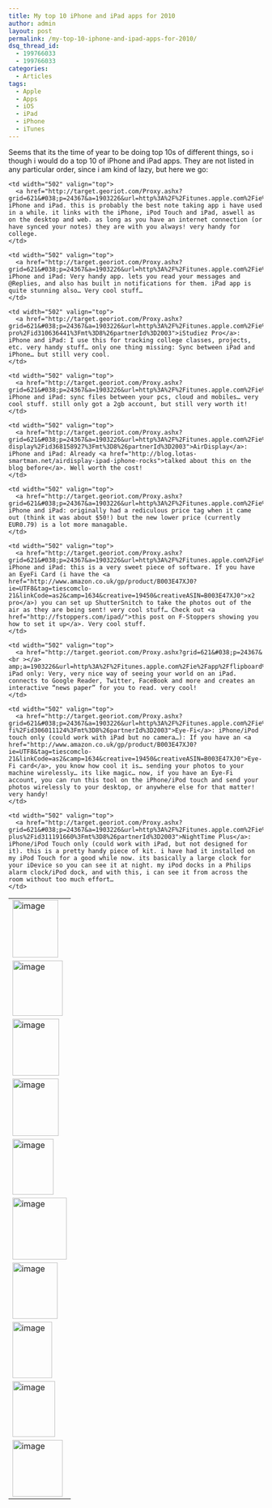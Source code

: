 ```yaml
---
title: My top 10 iPhone and iPad apps for 2010
author: admin
layout: post
permalink: /my-top-10-iphone-and-ipad-apps-for-2010/
dsq_thread_id:
  - 199766033
  - 199766033
categories:
  - Articles
tags:
  - Apple
  - Apps
  - iOS
  - iPad
  - iPhone
  - iTunes
---
```

Seems that its the time of year to be doing top 10s of different things, so i though i would do a top 10 of iPhone and iPad apps. They are not listed in any particular order, since i am kind of lazy, but here we go:

<table border="0" cellspacing="0" cellpadding="2" width="100%">
  <tr>
    <td width="10" valign="top">
      <a href="http://target.georiot.com/Proxy.ashx?grid=621&#038;p=24367&a=1903226&url=http%3A%2F%2Fitunes.apple.com%2Fie%2Fapp%2Fevernote%2Fid281796108%3Fmt%3D8%26partnerId%3D2003"><img style="background-image: none; padding-left: 0px; padding-right: 0px; display: inline; padding-top: 0px; border: 0px;" title="image" src="http://blog.lotas-smartman.net/wp-content/uploads/2010/12/image11.png" border="0" alt="image" width="90" height="114" /></a>
    </td>
    
    <td width="502" valign="top">
      <a href="http://target.georiot.com/Proxy.ashx?grid=621&#038;p=24367&a=1903226&url=http%3A%2F%2Fitunes.apple.com%2Fie%2Fapp%2Fevernote%2Fid281796108%3Fmt%3D8%26partnerId%3D2003">Evernote</a>: iPhone and iPad. this is probably the best note taking app i have used in a while. it links with the iPhone, iPod Touch and iPad, aswell as on the desktop and web. as long as you have an internet connection (or have synced your notes) they are with you always! very handy for college.
    </td>
  </tr>
  
  <tr>
    <td width="10" valign="top">
      <a href="http://target.georiot.com/Proxy.ashx?grid=621&#038;p=24367&a=1903226&url=http%3A%2F%2Fitunes.apple.com%2Fie%2Fapp%2Ftwitter%2Fid333903271%3Fmt%3D8%26partnerId%3D2003"><img style="background-image: none; padding-left: 0px; padding-right: 0px; display: inline; padding-top: 0px; border: 0px;" title="image" src="http://blog.lotas-smartman.net/wp-content/uploads/2010/12/image12.png" border="0" alt="image" width="99" height="109" /></a>
    </td>
    
    <td width="502" valign="top">
      <a href="http://target.georiot.com/Proxy.ashx?grid=621&#038;p=24367&a=1903226&url=http%3A%2F%2Fitunes.apple.com%2Fie%2Fapp%2Ftwitter%2Fid333903271%3Fmt%3D8%26partnerId%3D2003">Twitter</a>: iPhone and iPad: Very handy app. lets you read your messages and @Replies, and also has built in notifications for them. iPad app is quite stunning also… Very cool stuff…
    </td>
  </tr>
  
  <tr>
    <td width="10" valign="top">
      <a href="http://target.georiot.com/Proxy.ashx?grid=621&#038;p=24367&a=1903226&url=http%3A%2F%2Fitunes.apple.com%2Fie%2Fapp%2Fistudiez-pro%2Fid310636441%3Fmt%3D8%26partnerId%3D2003"><img style="background-image: none; padding-left: 0px; padding-right: 0px; display: inline; padding-top: 0px; border: 0px;" title="image" src="http://blog.lotas-smartman.net/wp-content/uploads/2010/12/image13.png" border="0" alt="image" width="92" height="112" /></a>
    </td>
    
    <td width="502" valign="top">
      <a href="http://target.georiot.com/Proxy.ashx?grid=621&#038;p=24367&a=1903226&url=http%3A%2F%2Fitunes.apple.com%2Fie%2Fapp%2Fistudiez-pro%2Fid310636441%3Fmt%3D8%26partnerId%3D2003">iStudiez Pro</a>: iPhone and iPad: I use this for tracking college classes, projects, etc. very handy stuff… only one thing missing: Sync between iPad and iPhone… but still very cool.
    </td>
  </tr>
  
  <tr>
    <td width="10" valign="top">
      <a href="http://target.georiot.com/Proxy.ashx?grid=621&#038;p=24367&a=1903226&url=http%3A%2F%2Fitunes.apple.com%2Fie%2Fapp%2Fdropbox%2Fid327630330%3Fmt%3D8%26partnerId%3D2003"><img style="background-image: none; padding-left: 0px; padding-right: 0px; display: inline; padding-top: 0px; border: 0px;" title="image" src="http://blog.lotas-smartman.net/wp-content/uploads/2010/12/image14.png" border="0" alt="image" width="91" height="113" /></a>
    </td>
    
    <td width="502" valign="top">
      <a href="http://target.georiot.com/Proxy.ashx?grid=621&#038;p=24367&a=1903226&url=http%3A%2F%2Fitunes.apple.com%2Fie%2Fapp%2Fdropbox%2Fid327630330%3Fmt%3D8%26partnerId%3D2003">DropBox</a>: iPhone and iPad: sync files between your pcs, cloud and mobiles… very cool stuff. still only got a 2gb account, but still very worth it!
    </td>
  </tr>
  
  <tr>
    <td width="10" valign="top">
      <a href="http://target.georiot.com/Proxy.ashx?grid=621&#038;p=24367&a=1903226&url=http%3A%2F%2Fitunes.apple.com%2Fie%2Fapp%2Fair-display%2Fid368158927%3Fmt%3D8%26partnerId%3D2003"><img style="background-image: none; padding-left: 0px; padding-right: 0px; display: inline; padding-top: 0px; border: 0px;" title="image" src="http://blog.lotas-smartman.net/wp-content/uploads/2010/12/image15.png" border="0" alt="image" width="81" height="110" /></a>
    </td>
    
    <td width="502" valign="top">
      <a href="http://target.georiot.com/Proxy.ashx?grid=621&#038;p=24367&a=1903226&url=http%3A%2F%2Fitunes.apple.com%2Fie%2Fapp%2Fair-display%2Fid368158927%3Fmt%3D8%26partnerId%3D2003">AirDisplay</a>: iPhone and iPad: Already <a href="http://blog.lotas-smartman.net/airdisplay-ipad-iphone-rocks">talked about this on the blog before</a>. Well worth the cost!
    </td>
  </tr>
  
  <tr>
    <td width="10" valign="top">
      <a href="http://target.georiot.com/Proxy.ashx?grid=621&#038;p=24367&a=1903226&url=http%3A%2F%2Fitunes.apple.com%2Fie%2Fapp%2Fwolframalpha%2Fid334989259%3Fmt%3D8%26partnerId%3D2003"><img style="background-image: none; padding-left: 0px; padding-right: 0px; display: inline; padding-top: 0px; border: 0px;" title="image" src="http://blog.lotas-smartman.net/wp-content/uploads/2010/12/image16.png" border="0" alt="image" width="107" height="122" /></a>
    </td>
    
    <td width="502" valign="top">
      <a href="http://target.georiot.com/Proxy.ashx?grid=621&#038;p=24367&a=1903226&url=http%3A%2F%2Fitunes.apple.com%2Fie%2Fapp%2Fwolframalpha%2Fid334989259%3Fmt%3D8%26partnerId%3D2003">WolframAlpha</a>: iPhone and iPad: originally had a rediculous price tag when it came out (think it was about $50!) but the new lower price (currently EUR0.79) is a lot more managable.
    </td>
  </tr>
  
  <tr>
    <td width="10" valign="top">
      <a href="http://target.georiot.com/Proxy.ashx?grid=621&#038;p=24367&a=1903226&url=http%3A%2F%2Fitunes.apple.com%2Fie%2Fapp%2Fshuttersnitch%2Fid364176211%3Fmt%3D8%26partnerId%3D2003"><img style="background-image: none; padding-left: 0px; padding-right: 0px; display: inline; padding-top: 0px; border: 0px;" title="image" src="http://blog.lotas-smartman.net/wp-content/uploads/2010/12/image17.png" border="0" alt="image" width="89" height="111" /></a>
    </td>
    
    <td width="502" valign="top">
      <a href="http://target.georiot.com/Proxy.ashx?grid=621&#038;p=24367&a=1903226&url=http%3A%2F%2Fitunes.apple.com%2Fie%2Fapp%2Fshuttersnitch%2Fid364176211%3Fmt%3D8%26partnerId%3D2003">ShutterSnitch</a>: iPhone and iPad: this is a very sweet piece of software. If you have an EyeFi Card (i have the <a href="http://www.amazon.co.uk/gp/product/B003E47XJ0?ie=UTF8&tag=tiescomclo-21&linkCode=as2&camp=1634&creative=19450&creativeASIN=B003E47XJ0">x2 pro</a>) you can set up ShutterSnitch to take the photos out of the air as they are being sent! very cool stuff… Check out <a href="http://fstoppers.com/ipad/">this post on F-Stoppers showing you how to set it up</a>. Very cool stuff.
    </td>
  </tr>
  
  <tr>
    <td width="10" valign="top">
      <a href="http://target.georiot.com/Proxy.ashx?grid=621&#038;p=24367&a=1903226&url=http%3A%2F%2Fitunes.apple.com%2Fie%2Fapp%2Fflipboard%2Fid358801284%3Fmt%3D8%26partnerId%3D2003"><img style="background-image: none; padding-left: 0px; padding-right: 0px; display: inline; padding-top: 0px; border: 0px;" title="image" src="http://blog.lotas-smartman.net/wp-content/uploads/2010/12/image18.png" border="0" alt="image" width="78" height="111" /></a>
    </td>
    
    <td width="502" valign="top">
      <a href="http://target.georiot.com/Proxy.ashx?grid=621&#038;p=24367&<br ></a> amp;a=1903226&url=http%3A%2F%2Fitunes.apple.com%2Fie%2Fapp%2Fflipboard%2Fid358801284%3Fmt%3D8%26partnerId%3D2003">FlipBoard</a>: iPad only: Very, very nice way of seeing your world on an iPad. connects to Google Reader, Twitter, FaceBook and more and creates an interactive “news paper” for you to read. very cool!
    </td>
  </tr>
  
  <tr>
    <td width="10" valign="top">
      <a href="http://target.georiot.com/Proxy.ashx?grid=621&#038;p=24367&a=1903226&url=http%3A%2F%2Fitunes.apple.com%2Fie%2Fapp%2Feye-fi%2Fid306011124%3Fmt%3D8%26partnerId%3D2003"><img style="background-image: none; padding-left: 0px; padding-right: 0px; display: inline; padding-top: 0px; border: 0px;" title="image" src="http://blog.lotas-smartman.net/wp-content/uploads/2010/12/image19.png" border="0" alt="image" width="84" height="110" /></a>
    </td>
    
    <td width="502" valign="top">
      <a href="http://target.georiot.com/Proxy.ashx?grid=621&#038;p=24367&a=1903226&url=http%3A%2F%2Fitunes.apple.com%2Fie%2Fapp%2Feye-fi%2Fid306011124%3Fmt%3D8%26partnerId%3D2003">Eye-Fi</a>: iPhone/iPod touch only (could work with iPad but no camera…): If you have an <a href="http://www.amazon.co.uk/gp/product/B003E47XJ0?ie=UTF8&tag=tiescomclo-21&linkCode=as2&camp=1634&creative=19450&creativeASIN=B003E47XJ0">Eye-Fi card</a>, you know how cool it is… sending your photos to your machine wirelessly… its like magic… now, if you have an Eye-Fi account, you can run this tool on the iPhone/iPod touch and send your photos wirelessly to your desktop, or anywhere else for that matter! very handy!
    </td>
  </tr>
  
  <tr>
    <td width="10" valign="top">
      <a href="http://target.georiot.com/Proxy.ashx?grid=621&#038;p=24367&a=1903226&url=http%3A%2F%2Fitunes.apple.com%2Fie%2Fapp%2Fnighttime-plus%2Fid311191660%3Fmt%3D8%26partnerId%3D2003"><img style="background-image: none; padding-left: 0px; padding-right: 0px; display: inline; padding-top: 0px; border: 0px;" title="image" src="http://blog.lotas-smartman.net/wp-content/uploads/2010/12/image20.png" border="0" alt="image" width="99" height="112" /></a>
    </td>
    
    <td width="502" valign="top">
      <a href="http://target.georiot.com/Proxy.ashx?grid=621&#038;p=24367&a=1903226&url=http%3A%2F%2Fitunes.apple.com%2Fie%2Fapp%2Fnighttime-plus%2Fid311191660%3Fmt%3D8%26partnerId%3D2003">NightTime Plus</a>: iPhone/iPod Touch only (could work with iPad, but not designed for it). this is a pretty handy piece of kit. i have had it installed on my iPod Touch for a good while now. its basically a large clock for your iDevice so you can see it at night. my iPod docks in a Philips alarm clock/iPod dock, and with this, i can see it from across the room without too much effort…
    </td>
  </tr>
</table>